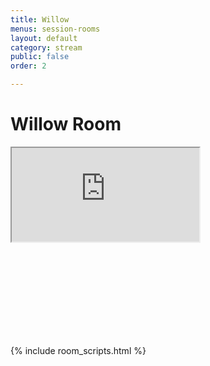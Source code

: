 ```yaml
---
title: Willow
menus: session-rooms
layout: default
category: stream
public: false
order: 2

---
```

# Willow Room

<iframe
  src="https://player.twitch.tv/?video=capricon2021b&parent=virtual.capricon.org"
  allowfullscreen="true"
  class="convention-video"
></iframe>

<iframe frameborder="0" class="convention-chat">
</iframe>

<script src="https://unpkg.com/dayjs@1.8.21/dayjs.min.js"></script>
<script>
  const even = "788596302753300490";
  const odd = "798699667629670479";
</script>
{% include room_scripts.html %}